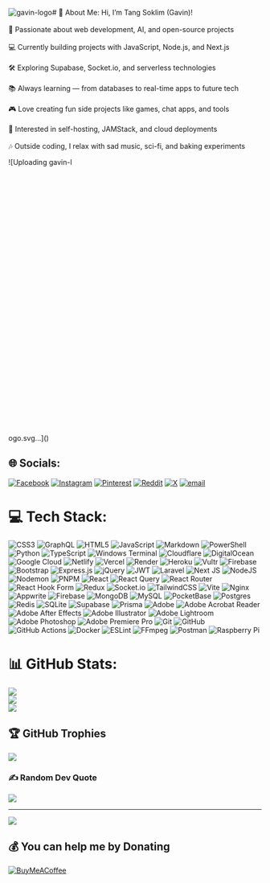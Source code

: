![gavin-logo](https://github.com/user-attachments/assets/a4e407d2-a0ad-48aa-bf43-0a6a0d25cf46)# 💫 About Me:
Hi, I’m Tang Soklim (Gavin)!<br><br>🚀 Passionate about web development, AI, and open-source projects<br><br>💻 Currently building projects with JavaScript, Node.js, and Next.js<br><br>🛠 Exploring Supabase, Socket.io, and serverless technologies<br><br>📚 Always learning — from databases to real-time apps to future tech<br><br>🎮 Love creating fun side projects like games, chat apps, and tools<br><br>🌱 Interested in self-hosting, JAMStack, and cloud deployments<br><br>🎶 Outside coding, I relax with sad music, sci-fi, and baking experiments


![Uploading gavin-l<?xml version="1.0" standalone="no"?>
<!DOCTYPE svg PUBLIC "-//W3C//DTD SVG 20010904//EN"
 "http://www.w3.org/TR/2001/REC-SVG-20010904/DTD/svg10.dtd">
<svg version="1.0" xmlns="http://www.w3.org/2000/svg"
 width="624.000000pt" height="624.000000pt" viewBox="0 0 624.000000 624.000000"
 preserveAspectRatio="xMidYMid meet">

<g transform="translate(0.000000,624.000000) scale(0.100000,-0.100000)"
fill="#000000" stroke="none">
<path d="M3882 3658 c-14 -14 -16 -74 -2 -83 14 -9 48 12 55 35 7 23 -10 60
-28 60 -7 0 -18 -5 -25 -12z"/>
<path d="M3254 3465 c-8 -13 -13 -33 -10 -43 8 -24 -51 -102 -107 -143 -50
-36 -63 -24 -47 43 13 57 12 68 -3 68 -7 0 -67 -26 -132 -59 -316 -154 -609
-261 -717 -261 -96 0 -132 42 -110 127 7 24 12 52 12 63 0 34 -49 24 -176 -36
-173 -82 -196 -86 -169 -34 32 61 184 170 238 170 11 0 28 -11 39 -25 11 -14
24 -23 29 -20 15 10 11 21 -18 55 l-26 32 -76 -7 c-172 -15 -421 -83 -586
-159 -43 -20 -81 -36 -85 -36 -4 0 -10 20 -13 45 -13 93 -71 165 -133 165 -19
0 -49 11 -71 26 -98 67 -263 -22 -263 -143 0 -45 25 -73 65 -73 24 0 102 46
170 100 61 49 90 58 124 39 34 -19 52 -58 60 -130 l7 -58 -95 -62 c-166 -107
-380 -341 -491 -536 -73 -126 -103 -222 -104 -330 -1 -99 9 -123 68 -167 39
-30 125 -28 190 3 61 30 174 136 231 216 121 171 226 480 241 708 9 151 2 138
112 190 53 25 139 60 190 77 106 35 262 72 262 61 0 -4 -14 -17 -31 -30 -40
-30 -89 -108 -89 -143 0 -30 23 -48 62 -48 13 0 74 25 137 55 63 31 119 54
125 52 6 -2 9 -26 7 -55 -7 -133 103 -176 303 -117 124 36 314 114 496 203 85
42 158 78 163 80 4 2 7 -16 7 -41 0 -29 7 -53 19 -68 16 -21 22 -22 45 -11 35
16 107 83 140 131 l27 38 36 -18 c70 -36 176 -52 301 -46 65 3 128 9 141 13
21 6 23 5 16 -12 -4 -10 -10 -53 -12 -95 -5 -74 -5 -76 23 -98 24 -19 37 -22
78 -17 60 7 456 139 585 195 52 23 97 39 100 36 2 -3 -4 -37 -14 -77 -18 -69
-18 -71 0 -84 31 -23 59 -16 176 41 62 30 123 55 135 55 23 0 24 -4 24 -62 0
-123 38 -145 191 -109 153 35 621 233 627 264 2 10 -3 17 -11 17 -8 0 -106
-38 -218 -86 -321 -134 -494 -186 -514 -153 -5 7 -9 37 -10 68 -2 75 -3 77
-21 95 -29 29 -78 18 -206 -44 -67 -34 -124 -56 -126 -51 -2 5 6 44 18 86 22
77 20 95 -7 95 -9 0 -99 -32 -202 -71 -321 -124 -544 -191 -572 -174 -16 11
-10 74 17 156 15 44 24 82 21 85 -3 3 -49 -4 -101 -16 -80 -19 -116 -22 -218
-18 -136 6 -236 31 -229 58 2 8 6 30 9 48 4 27 1 32 -17 32 -11 0 -28 -11 -37
-25z m-2184 -55 c13 -9 13 -12 -2 -20 -9 -6 -43 -32 -75 -59 -94 -78 -123 -86
-123 -35 0 76 139 155 200 114z m185 -367 c-34 -335 -180 -677 -358 -839 -123
-110 -234 -137 -272 -63 -34 65 -11 189 64 344 65 135 153 255 291 398 100
104 247 226 274 227 4 0 5 -30 1 -67z"/>
</g>
</svg>
ogo.svg…]()


## 🌐 Socials:
[![Facebook](https://img.shields.io/badge/Facebook-%231877F2.svg?logo=Facebook&logoColor=white)](https://facebook.com/tangsoklimm) [![Instagram](https://img.shields.io/badge/Instagram-%23E4405F.svg?logo=Instagram&logoColor=white)](https://instagram.com/gavined4) [![Pinterest](https://img.shields.io/badge/Pinterest-%23E60023.svg?logo=Pinterest&logoColor=white)](https://pinterest.com/gavined3) [![Reddit](https://img.shields.io/badge/Reddit-%23FF4500.svg?logo=Reddit&logoColor=white)](https://reddit.com/user/gavin-ed) [![X](https://img.shields.io/badge/X-black.svg?logo=X&logoColor=white)](https://x.com/gavinedd) [![email](https://img.shields.io/badge/Email-D14836?logo=gmail&logoColor=white)](mailto:hello@gavined.com) 

# 💻 Tech Stack:
![CSS3](https://img.shields.io/badge/css3-%231572B6.svg?style=plastic&logo=css3&logoColor=white) ![GraphQL](https://img.shields.io/badge/-GraphQL-E10098?style=plastic&logo=graphql&logoColor=white) ![HTML5](https://img.shields.io/badge/html5-%23E34F26.svg?style=plastic&logo=html5&logoColor=white) ![JavaScript](https://img.shields.io/badge/javascript-%23323330.svg?style=plastic&logo=javascript&logoColor=%23F7DF1E) ![Markdown](https://img.shields.io/badge/markdown-%23000000.svg?style=plastic&logo=markdown&logoColor=white) ![PowerShell](https://img.shields.io/badge/PowerShell-%235391FE.svg?style=plastic&logo=powershell&logoColor=white) ![Python](https://img.shields.io/badge/python-3670A0?style=plastic&logo=python&logoColor=ffdd54) ![TypeScript](https://img.shields.io/badge/typescript-%23007ACC.svg?style=plastic&logo=typescript&logoColor=white) ![Windows Terminal](https://img.shields.io/badge/Windows%20Terminal-%234D4D4D.svg?style=plastic&logo=windows-terminal&logoColor=white) ![Cloudflare](https://img.shields.io/badge/Cloudflare-F38020?style=plastic&logo=Cloudflare&logoColor=white) ![DigitalOcean](https://img.shields.io/badge/DigitalOcean-%230167ff.svg?style=plastic&logo=digitalOcean&logoColor=white) ![Google Cloud](https://img.shields.io/badge/GoogleCloud-%234285F4.svg?style=plastic&logo=google-cloud&logoColor=white) ![Netlify](https://img.shields.io/badge/netlify-%23000000.svg?style=plastic&logo=netlify&logoColor=#00C7B7) ![Vercel](https://img.shields.io/badge/vercel-%23000000.svg?style=plastic&logo=vercel&logoColor=white) ![Render](https://img.shields.io/badge/Render-%46E3B7.svg?style=plastic&logo=render&logoColor=white) ![Heroku](https://img.shields.io/badge/heroku-%23430098.svg?style=plastic&logo=heroku&logoColor=white) ![Vultr](https://img.shields.io/badge/Vultr-007BFC.svg?style=plastic&logo=vultr) ![Firebase](https://img.shields.io/badge/firebase-%23039BE5.svg?style=plastic&logo=firebase) ![Bootstrap](https://img.shields.io/badge/bootstrap-%238511FA.svg?style=plastic&logo=bootstrap&logoColor=white) ![Express.js](https://img.shields.io/badge/express.js-%23404d59.svg?style=plastic&logo=express&logoColor=%2361DAFB) ![jQuery](https://img.shields.io/badge/jquery-%230769AD.svg?style=plastic&logo=jquery&logoColor=white) ![JWT](https://img.shields.io/badge/JWT-black?style=plastic&logo=JSON%20web%20tokens) ![Laravel](https://img.shields.io/badge/laravel-%23FF2D20.svg?style=plastic&logo=laravel&logoColor=white) ![Next JS](https://img.shields.io/badge/Next-black?style=plastic&logo=next.js&logoColor=white) ![NodeJS](https://img.shields.io/badge/node.js-6DA55F?style=plastic&logo=node.js&logoColor=white) ![Nodemon](https://img.shields.io/badge/NODEMON-%23323330.svg?style=plastic&logo=nodemon&logoColor=%BBDEAD) ![PNPM](https://img.shields.io/badge/pnpm-%234a4a4a.svg?style=plastic&logo=pnpm&logoColor=f69220) ![React](https://img.shields.io/badge/react-%2320232a.svg?style=plastic&logo=react&logoColor=%2361DAFB) ![React Query](https://img.shields.io/badge/-React%20Query-FF4154?style=plastic&logo=react%20query&logoColor=white) ![React Router](https://img.shields.io/badge/React_Router-CA4245?style=plastic&logo=react-router&logoColor=white) ![React Hook Form](https://img.shields.io/badge/React%20Hook%20Form-%23EC5990.svg?style=plastic&logo=reacthookform&logoColor=white) ![Redux](https://img.shields.io/badge/redux-%23593d88.svg?style=plastic&logo=redux&logoColor=white) ![Socket.io](https://img.shields.io/badge/Socket.io-black?style=plastic&logo=socket.io&badgeColor=010101) ![TailwindCSS](https://img.shields.io/badge/tailwindcss-%2338B2AC.svg?style=plastic&logo=tailwind-css&logoColor=white) ![Vite](https://img.shields.io/badge/vite-%23646CFF.svg?style=plastic&logo=vite&logoColor=white) ![Nginx](https://img.shields.io/badge/nginx-%23009639.svg?style=plastic&logo=nginx&logoColor=white) ![Appwrite](https://img.shields.io/badge/Appwrite-%23FD366E.svg?style=plastic&logo=appwrite&logoColor=white) ![Firebase](https://img.shields.io/badge/firebase-a08021?style=plastic&logo=firebase&logoColor=ffcd34) ![MongoDB](https://img.shields.io/badge/MongoDB-%234ea94b.svg?style=plastic&logo=mongodb&logoColor=white) ![MySQL](https://img.shields.io/badge/mysql-4479A1.svg?style=plastic&logo=mysql&logoColor=white) ![PocketBase](https://img.shields.io/badge/pocketbase-%23b8dbe4.svg?style=plastic&logo=Pocketbase&logoColor=black) ![Postgres](https://img.shields.io/badge/postgres-%23316192.svg?style=plastic&logo=postgresql&logoColor=white) ![Redis](https://img.shields.io/badge/redis-%23DD0031.svg?style=plastic&logo=redis&logoColor=white) ![SQLite](https://img.shields.io/badge/sqlite-%2307405e.svg?style=plastic&logo=sqlite&logoColor=white) ![Supabase](https://img.shields.io/badge/Supabase-3ECF8E?style=plastic&logo=supabase&logoColor=white) ![Prisma](https://img.shields.io/badge/Prisma-3982CE?style=plastic&logo=Prisma&logoColor=white) ![Adobe](https://img.shields.io/badge/adobe-%23FF0000.svg?style=plastic&logo=adobe&logoColor=white) ![Adobe Acrobat Reader](https://img.shields.io/badge/Adobe%20Acrobat%20Reader-EC1C24.svg?style=plastic&logo=Adobe%20Acrobat%20Reader&logoColor=white) ![Adobe After Effects](https://img.shields.io/badge/Adobe%20After%20Effects-9999FF.svg?style=plastic&logo=Adobe%20After%20Effects&logoColor=white) ![Adobe Illustrator](https://img.shields.io/badge/adobe%20illustrator-%23FF9A00.svg?style=plastic&logo=adobe%20illustrator&logoColor=white) ![Adobe Lightroom](https://img.shields.io/badge/Adobe%20Lightroom-31A8FF.svg?style=plastic&logo=Adobe%20Lightroom&logoColor=white) ![Adobe Photoshop](https://img.shields.io/badge/adobe%20photoshop-%2331A8FF.svg?style=plastic&logo=adobe%20photoshop&logoColor=white) ![Adobe Premiere Pro](https://img.shields.io/badge/Adobe%20Premiere%20Pro-9999FF.svg?style=plastic&logo=Adobe%20Premiere%20Pro&logoColor=white) ![Git](https://img.shields.io/badge/git-%23F05033.svg?style=plastic&logo=git&logoColor=white) ![GitHub](https://img.shields.io/badge/github-%23121011.svg?style=plastic&logo=github&logoColor=white) ![GitHub Actions](https://img.shields.io/badge/github%20actions-%232671E5.svg?style=plastic&logo=githubactions&logoColor=white) ![Docker](https://img.shields.io/badge/docker-%230db7ed.svg?style=plastic&logo=docker&logoColor=white) ![ESLint](https://img.shields.io/badge/ESLint-4B3263?style=plastic&logo=eslint&logoColor=white) ![FFmpeg](https://shields.io/badge/FFmpeg-%23171717.svg?logo=ffmpeg&style=plastic&labelColor=171717&logoColor=5cb85c) ![Postman](https://img.shields.io/badge/Postman-FF6C37?style=plastic&logo=postman&logoColor=white) ![Raspberry Pi](https://img.shields.io/badge/-Raspberry_Pi-C51A4A?style=plastic&logo=Raspberry-Pi)
# 📊 GitHub Stats:
![](https://github-readme-stats.vercel.app/api?username=gavined1&theme=highcontrast&hide_border=false&include_all_commits=true&count_private=true)<br/>
![](https://nirzak-streak-stats.vercel.app/?user=gavined1&theme=highcontrast&hide_border=false)<br/>
![](https://github-readme-stats.vercel.app/api/top-langs/?username=gavined1&theme=highcontrast&hide_border=false&include_all_commits=true&count_private=true&layout=compact)

## 🏆 GitHub Trophies
![](https://github-profile-trophy.vercel.app/?username=gavined1&theme=onedark&no-frame=false&no-bg=true&margin-w=4)

### ✍️ Random Dev Quote
![](https://quotes-github-readme.vercel.app/api?type=vetical&theme=dark)

---
[![](https://visitcount.itsvg.in/api?id=gavined1&icon=0&color=0)](https://visitcount.itsvg.in)

  ## 💰 You can help me by Donating
  [![BuyMeACoffee](https://img.shields.io/badge/Buy%20Me%20a%20Coffee-ffdd00?style=for-the-badge&logo=buy-me-a-coffee&logoColor=black)](https://buymeacoffee.com/soklim) 

  
<!-- Proudly created with GPRM ( https://gprm.itsvg.in ) -->
